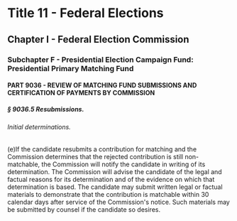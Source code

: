 
# Title 11 - Federal Elections
## Chapter I - Federal Election Commission
### Subchapter F - Presidential Election Campaign Fund: Presidential Primary Matching Fund
#### PART 9036 - REVIEW OF MATCHING FUND SUBMISSIONS AND CERTIFICATION OF PAYMENTS BY COMMISSION
##### § 9036.5 Resubmissions.
###### Initial determinations.

(e)If the candidate resubmits a contribution for matching and the Commission determines that the rejected contribution is still non-matchable, the Commission will notify the candidate in writing of its determination. The Commission will advise the candidate of the legal and factual reasons for its determination and of the evidence on which that determination is based. The candidate may submit written legal or factual materials to demonstrate that the contribution is matchable within 30 calendar days after service of the Commission's notice. Such materials may be submitted by counsel if the candidate so desires.

